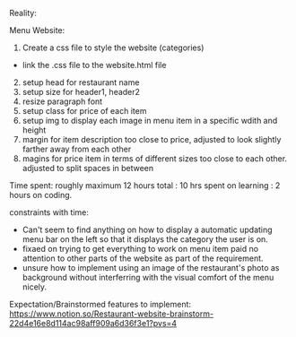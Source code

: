 Reality:

Menu Website:
1. Create a css file to style the website (categories)
- link the .css file to the website.html file <link href="style.css" rel="stylesheet" type="text/css">
2. setup head for restaurant name
3. setup size for header1, header2
4. resize paragraph font
5. setup class for price of each item
6. setup img to display each image in menu item in a specific wdith and height
7. margin for item description too close to price, adjusted to look slightly farther away from each other
8. magins for price item in terms of different sizes too close to each other. adjusted to split spaces in between


Time spent: roughly maximum 12 hours total : 10 hrs spent on learning : 2 hours on coding.

constraints with time:
- Can't seem to find anything on how to display a automatic updating menu bar on the left so that it displays the category the user is on.
- fixaed on trying to get everything to work on menu item paid no attention to other parts of the website as part of the requirement.
- unsure how to implement using an image of the restaurant's photo as background without interferring with the visual comfort of the menu nicely.

Expectation/Brainstormed features to implement:
https://www.notion.so/Restaurant-website-brainstorm-22d4e16e8d114ac98aff909a6d36f3e1?pvs=4
